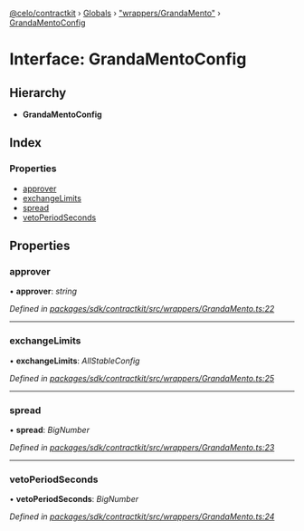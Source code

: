 [@celo/contractkit](../README.md) › [Globals](../globals.md) › ["wrappers/GrandaMento"](../modules/_wrappers_grandamento_.md) › [GrandaMentoConfig](_wrappers_grandamento_.grandamentoconfig.md)

# Interface: GrandaMentoConfig

## Hierarchy

* **GrandaMentoConfig**

## Index

### Properties

* [approver](_wrappers_grandamento_.grandamentoconfig.md#approver)
* [exchangeLimits](_wrappers_grandamento_.grandamentoconfig.md#exchangelimits)
* [spread](_wrappers_grandamento_.grandamentoconfig.md#spread)
* [vetoPeriodSeconds](_wrappers_grandamento_.grandamentoconfig.md#vetoperiodseconds)

## Properties

###  approver

• **approver**: *string*

*Defined in [packages/sdk/contractkit/src/wrappers/GrandaMento.ts:22](https://github.com/celo-org/celo-monorepo/blob/contractkit-v1.2.2/packages/sdk/contractkit/src/wrappers/GrandaMento.ts#L22)*

___

###  exchangeLimits

• **exchangeLimits**: *AllStableConfig*

*Defined in [packages/sdk/contractkit/src/wrappers/GrandaMento.ts:25](https://github.com/celo-org/celo-monorepo/blob/contractkit-v1.2.2/packages/sdk/contractkit/src/wrappers/GrandaMento.ts#L25)*

___

###  spread

• **spread**: *BigNumber*

*Defined in [packages/sdk/contractkit/src/wrappers/GrandaMento.ts:23](https://github.com/celo-org/celo-monorepo/blob/contractkit-v1.2.2/packages/sdk/contractkit/src/wrappers/GrandaMento.ts#L23)*

___

###  vetoPeriodSeconds

• **vetoPeriodSeconds**: *BigNumber*

*Defined in [packages/sdk/contractkit/src/wrappers/GrandaMento.ts:24](https://github.com/celo-org/celo-monorepo/blob/contractkit-v1.2.2/packages/sdk/contractkit/src/wrappers/GrandaMento.ts#L24)*
